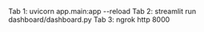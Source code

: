 Tab 1: uvicorn app.main:app --reload
Tab 2: streamlit run dashboard/dashboard.py
Tab 3: ngrok http 8000

